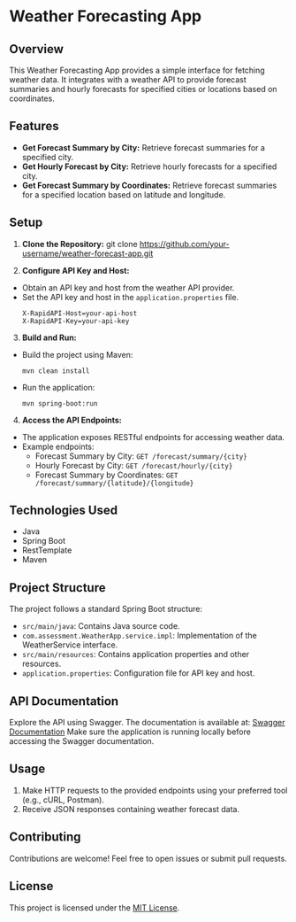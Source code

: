 # Weather Forecasting App

## Overview

This Weather Forecasting App provides a simple interface for fetching weather data. It integrates with a weather API to provide forecast summaries and hourly forecasts for specified cities or locations based on coordinates.

## Features

- **Get Forecast Summary by City:** Retrieve forecast summaries for a specified city.
- **Get Hourly Forecast by City:** Retrieve hourly forecasts for a specified city.
- **Get Forecast Summary by Coordinates:** Retrieve forecast summaries for a specified location based on latitude and longitude.

## Setup

1. **Clone the Repository:**
git clone https://github.com/your-username/weather-forecast-app.git

2. **Configure API Key and Host:**
- Obtain an API key and host from the weather API provider.
- Set the API key and host in the `application.properties` file.
  ```
  X-RapidAPI-Host=your-api-host
  X-RapidAPI-Key=your-api-key
  ```

3. **Build and Run:**
- Build the project using Maven:
  ```
  mvn clean install
  ```
- Run the application:
  ```
  mvn spring-boot:run
  ```

4. **Access the API Endpoints:**
- The application exposes RESTful endpoints for accessing weather data.
- Example endpoints:
  - Forecast Summary by City: `GET /forecast/summary/{city}`
  - Hourly Forecast by City: `GET /forecast/hourly/{city}`
  - Forecast Summary by Coordinates: `GET /forecast/summary/{latitude}/{longitude}`

## Technologies Used

- Java
- Spring Boot
- RestTemplate
- Maven

## Project Structure

The project follows a standard Spring Boot structure:
- `src/main/java`: Contains Java source code.
- `com.assessment.WeatherApp.service.impl`: Implementation of the WeatherService interface.
- `src/main/resources`: Contains application properties and other resources.
- `application.properties`: Configuration file for API key and host.

## API Documentation

Explore the API using Swagger. The documentation is available at:
[Swagger Documentation](http://localhost:8080/swagger-ui.html)
Make sure the application is running locally before accessing the Swagger documentation.


## Usage

1. Make HTTP requests to the provided endpoints using your preferred tool (e.g., cURL, Postman).
2. Receive JSON responses containing weather forecast data.

## Contributing

Contributions are welcome! Feel free to open issues or submit pull requests.

## License

This project is licensed under the [MIT License](LICENSE).
